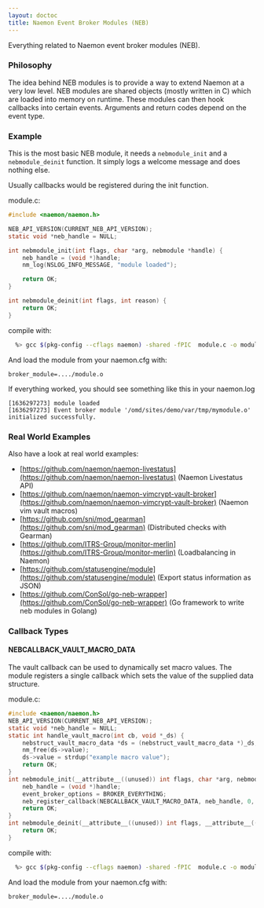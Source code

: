 ```yaml
---
layout: doctoc
title: Naemon Event Broker Modules (NEB)
---
```


Everything related to Naemon event broker modules (NEB).

### Philosophy
The idea behind NEB modules is to provide a way to extend Naemon at a very
low level. NEB modules are shared objects (mostly written in C) which are
loaded into memory on runtime. These modules can then hook callbacks into
certain events. Arguments and return codes depend on the event type.

### Example

This is the most basic NEB module, it needs a `nebmodule_init` and
a `nebmodule_deinit` function. It simply logs a welcome message and does
nothing else.

Usually callbacks would be registered during the init function.

module.c:
```C
#include <naemon/naemon.h>

NEB_API_VERSION(CURRENT_NEB_API_VERSION);
static void *neb_handle = NULL;

int nebmodule_init(int flags, char *arg, nebmodule *handle) {
    neb_handle = (void *)handle;
    nm_log(NSLOG_INFO_MESSAGE, "module loaded");

    return OK;
}

int nebmodule_deinit(int flags, int reason) {
    return OK;
}
```

compile with:
```bash
  %> gcc $(pkg-config --cflags naemon) -shared -fPIC  module.c -o module.o
```

And load the module from your naemon.cfg with:
```
broker_module=..../module.o
```

If everything worked, you should see something like this in your naemon.log

```
[1636297273] module loaded
[1636297273] Event broker module '/omd/sites/demo/var/tmp/mymodule.o' initialized successfully.
```


### Real World Examples

Also have a look at real world examples:

* [https://github.com/naemon/naemon-livestatus](https://github.com/naemon/naemon-livestatus) (Naemon Livestatus API)
* [https://github.com/naemon/naemon-vimcrypt-vault-broker](https://github.com/naemon/naemon-vimcrypt-vault-broker) (Naemon vim vault macros)
* [https://github.com/sni/mod_gearman](https://github.com/sni/mod_gearman) (Distributed checks with Gearman)
* [https://github.com/ITRS-Group/monitor-merlin](https://github.com/ITRS-Group/monitor-merlin) (Loadbalancing in Naemon)
* [https://github.com/statusengine/module](https://github.com/statusengine/module) (Export status information as JSON)
* [https://github.com/ConSol/go-neb-wrapper](https://github.com/ConSol/go-neb-wrapper) (Go framework to write neb modules in Golang)


### Callback Types

#### NEBCALLBACK_VAULT_MACRO_DATA

The vault callback can be used to dynamically set macro values. The module registers
a single callback which sets the value of the supplied data structure.

module.c:
```C
#include <naemon/naemon.h>
NEB_API_VERSION(CURRENT_NEB_API_VERSION);
static void *neb_handle = NULL;
static int handle_vault_macro(int cb, void *_ds) {
	nebstruct_vault_macro_data *ds = (nebstruct_vault_macro_data *)_ds;
	nm_free(ds->value);
	ds->value = strdup("example macro value");
	return OK;
}
int nebmodule_init(__attribute__((unused)) int flags, char *arg, nebmodule *handle) {
	neb_handle = (void *)handle;
	event_broker_options = BROKER_EVERYTHING;
	neb_register_callback(NEBCALLBACK_VAULT_MACRO_DATA, neb_handle, 0, handle_vault_macro);
	return OK;
}
int nebmodule_deinit(__attribute__((unused)) int flags, __attribute__((unused)) int reason) {
	return OK;
}

```

compile with:
```bash
  %> gcc $(pkg-config --cflags naemon) -shared -fPIC  module.c -o module.o
```

And load the module from your naemon.cfg with:
```
broker_module=..../module.o
```

